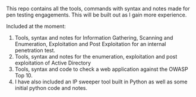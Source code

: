 This repo contains all the tools, commands with syntax and notes made for pen testing engagements. This will be built out as I gain more experience. 

Included at the moment: 

1. Tools, syntax and notes for Information Gathering, Scanning and Enumeration, Exploitation and Post Exploitation for an internal penetration test.
2. Tools, syntax and notes for the enumeration, exploitation and post exploitation of Active Directory
3. Tools, syntax and code to check a web application against the OWASP Top 10. 
4. I have also included an IP sweeper tool built in Python as well as some initial python code and notes.

